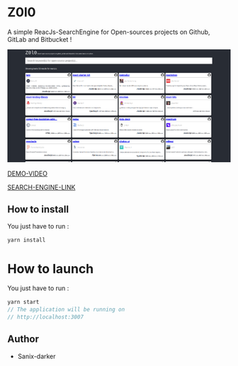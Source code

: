 # Z0l0

A simple ReacJs-SearchEngine for Open-sources projects on Github, GitLab and Bitbucket !

<img src="./public/screenshot.png" />

[DEMO-VIDEO](https://www.loom.com/share/67387a02579b4e5e944adb985441772c)

[SEARCH-ENGINE-LINK](https://zolo.ngrok.io/)

## How to install

You just have to run :
```js
yarn install
```
# How to launch

You just have to run :
```js
yarn start
// The application will be running on 
// http://localhost:3007 
```

## Author

- Sanix-darker